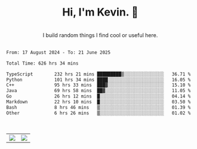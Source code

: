 <!--
**kevin-pek/kevin-pek** is a ✨ _special_ ✨ repository because its `README.md` (this file) appears on your GitHub profile.

Here are some ideas to get you started:

- 🔭 I’m currently working on ...
- 🌱 I’m currently learning ...
- 👯 I’m looking to collaborate on ...
- 🤔 I’m looking for help with ...
- 💬 Ask me about ...
- 📫 How to reach me: ...
- 😄 Pronouns: ...
- ⚡ Fun fact: ...
-->
<div align="center">
  <h1>Hi, I'm Kevin. 👋</h1>
  <br />
  I build random things I find cool or useful here.
</div>
<br />
<!--START_SECTION:waka-->

```txt
From: 17 August 2024 - To: 21 June 2025

Total Time: 626 hrs 34 mins

TypeScript        232 hrs 21 mins █████████▒░░░░░░░░░░░░░░░   36.71 %
Python            101 hrs 34 mins ████░░░░░░░░░░░░░░░░░░░░░   16.05 %
C++               95 hrs 33 mins  ███▓░░░░░░░░░░░░░░░░░░░░░   15.10 %
Java              69 hrs 58 mins  ██▓░░░░░░░░░░░░░░░░░░░░░░   11.05 %
Go                26 hrs 12 mins  █░░░░░░░░░░░░░░░░░░░░░░░░   04.14 %
Markdown          22 hrs 10 mins  █░░░░░░░░░░░░░░░░░░░░░░░░   03.50 %
Bash              8 hrs 46 mins   ▒░░░░░░░░░░░░░░░░░░░░░░░░   01.39 %
Other             6 hrs 26 mins   ▒░░░░░░░░░░░░░░░░░░░░░░░░   01.02 %
```

<!--END_SECTION:waka-->
<br />
<table width="100%">
  <tr>
    <td align="left" width="50%">
      <img src="https://github-readme-stats-kevin-pek.vercel.app/api?username=kevin-pek&include_all_commits=true&count_private=true&theme=rose_pine" />
    </td>
    <td align="right" width="50%">
      <img src="https://github-readme-stats-kevin-pek.vercel.app/api/top-langs?username=kevin-pek&langs_count=10&hide_progress=true&theme=rose_pine" />
    </td>
  </tr>
</table>
